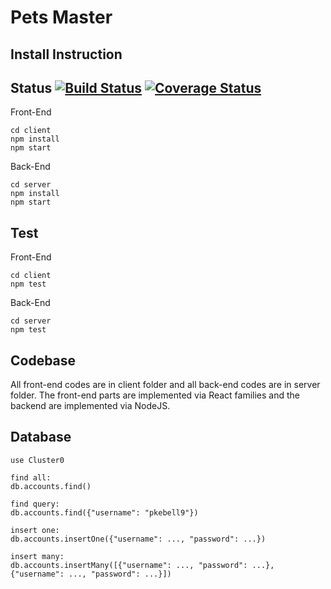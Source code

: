 # Pets Master

## Install Instruction

## Status [![Build Status](https://travis-ci.org/haikuoliu/ASE_4156.svg?branch=master)](https://travis-ci.org/haikuoliu/ASE_4156) [![Coverage Status](https://coveralls.io/repos/github/haikuoliu/ASE_4156/badge.svg)](https://coveralls.io/github/haikuoliu/ASE_4156)



Front-End

```
cd client
npm install
npm start
```

Back-End

```
cd server
npm install
npm start
```

## Test

Front-End

```
cd client
npm test
```

Back-End

```
cd server
npm test
```

## Codebase

All front-end codes are in client folder and all back-end codes are in server folder. The front-end parts are implemented via React families and the backend are implemented via NodeJS.

## Database
```
use Cluster0

find all:
db.accounts.find()

find query:
db.accounts.find({"username": "pkebell9"})

insert one:
db.accounts.insertOne({"username": ..., "password": ...})

insert many:
db.accounts.insertMany([{"username": ..., "password": ...}, {"username": ..., "password": ...}])
```
